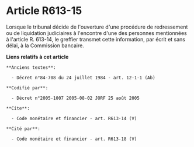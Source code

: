 # Article R613-15

Lorsque le tribunal décide de l'ouverture d'une procédure de redressement ou de liquidation judiciaires à l'encontre d'une
des personnes mentionnées à l'article R. 613-14, le greffier transmet cette information, par écrit et sans délai, à la
Commission bancaire.

**Liens relatifs à cet article**

	**Anciens textes**:

	  - Décret n°84-708 du 24 juillet 1984 - art. 12-1-1 (Ab)

	**Codifié par**:

	  - Décret n°2005-1007 2005-08-02 JORF 25 août 2005

	**Cite**:

	  - Code monétaire et financier - art. R613-14 (V)

	**Cité par**:

	  - Code monétaire et financier - art. R613-18 (V)
